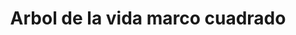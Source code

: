 ---
title: Arbol de la vida marco cuadrado
date: 
draft: false

# descripcion
description : Dije de plata

materials: Plata 925

color: Plateado

dimensions: 2cm 

code: 02-14-0244

type: "Dijes"

categories: []

# Images
# first image will be shown in the product page
images:
  # - image: "images/path_to_image"
  # La ubicacion de las imagenes es imagenes/Dijes/Dijes.Plata/02-14-0244-arbol-de-la-vida-marco-cuadrado
  - image: "./images/dijes/plata/02-14-0244-arbol-de-la-vida-marco-cuadrado.JPG"
---